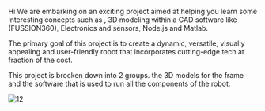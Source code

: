 Hi
We are embarking on an exciting project aimed at helping you learn some interesting 
concepts such as , 3D modeling within a CAD software like (FUSSION360), Electronics and sensors, Node.js and Matlab.

The primary goal of this project is to create a dynamic, versatile, visually appealing and user-friendly robot that incorporates cutting-edge tech at fraction of the cost.

This project is brocken down into 2 groups. the 3D models for the frame and the software that is used to run all the components of the robot.


![12](https://github.com/GEMINI64K/VEGA.one-ROBOT/assets/117120767/524c4e9c-7eff-4c01-9c75-e65058ed0baf)
